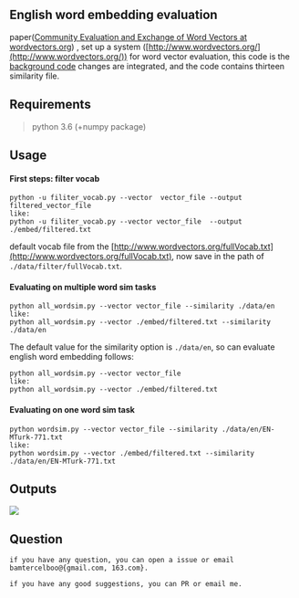 
##  English word embedding evaluation  ##

paper([Community Evaluation and Exchange of Word Vectors at wordvectors.org](http://www.aclweb.org/anthology/P14-5004)) , set up a system ([http://www.wordvectors.org/](http://www.wordvectors.org/)) for word vector evaluation, this code is the[ background code](https://github.com/mfaruqui/eval-word-vectors) changes are integrated, and the code contains thirteen  similarity file.

## Requirements ##

>python 3.6 (+numpy package)


## Usage ##

#### First steps: filter vocab ####

	python -u filiter_vocab.py --vector  vector_file --output filtered_vector_file
	like:
	python -u filiter_vocab.py --vector vector_file  --output ./embed/filtered.txt

default vocab file  from the [http://www.wordvectors.org/fullVocab.txt](http://www.wordvectors.org/fullVocab.txt), now save in the path of `./data/filter/fullVocab.txt`.

#### Evaluating on multiple word sim tasks ####

	python all_wordsim.py --vector vector_file --similarity ./data/en
	like: 
	python all_wordsim.py --vector ./embed/filtered.txt --similarity ./data/en

The default value for the similarity option is `./data/en`, so can evaluate english word embedding follows:

	python all_wordsim.py --vector vector_file
	like: 
	python all_wordsim.py --vector ./embed/filtered.txt

#### Evaluating on one word sim task ####

	python wordsim.py --vector vector_file --similarity ./data/en/EN-MTurk-771.txt
	like: 
	python wordsim.py --vector ./embed/filtered.txt --similarity ./data/en/EN-MTurk-771.txt


## Outputs ##

![](https://i.imgur.com/UKm4oTP.jpg)


## Question ##

    if you have any question, you can open a issue or email bamtercelboo@{gmail.com, 163.com}.

    if you have any good suggestions, you can PR or email me.
